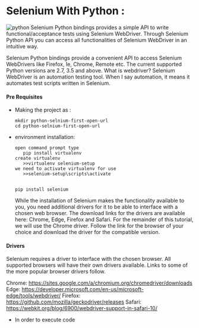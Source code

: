 # Selenium With Python :

![python](https://img.shields.io/badge/Made%20with-Python-1f425f.svg)
Selenium Python bindings provides a simple API to write functional/acceptance tests using Selenium WebDriver. Through Selenium Python API you can access all functionalities of Selenium WebDriver in an intuitive way.

Selenium Python bindings provide a convenient API to access Selenium WebDrivers like Firefox, Ie, Chrome, Remote etc. The current supported Python versions are 2.7, 3.5 and above.
What is webdriver?
Selenium WebDriver is an automation testing tool. When I say automation, it means it automates test scripts written in Selenium.

#### Pre Requisites

  - Making the project as :
    ```
    mkdir python-selnium-first-open-url
	cd python-selnium-first-open-url
    ```
  - environment installation:
     ```
     open command prompt type 
        pip install virtualenv
     create virtualenv
    	>>virtualenv selenium-setup
     we need to activate virtualenv for use
    	>>selenium-setup\scripts\activate
     
    
    pip install selenium
    ```
    While the installation of Selenium makes the functionality available to you, you need additional drivers for it to be able to interface with a chosen web browser. The download links for the drivers are available here: Chrome, Edge, Firefox and Safari. For the remainder of this tutorial, we will use the Chrome driver. Follow the link for the browser of your choice and download the driver for the compatible version.
    
#### Drivers

Selenium requires a driver to interface with the chosen browser.
All supported browsers will have their own drivers available. Links to some of the more popular browser drivers follow.    

Chrome:	https://sites.google.com/a/chromium.org/chromedriver/downloads
Edge:	https://developer.microsoft.com/en-us/microsoft-edge/tools/webdriver/
Firefox:	https://github.com/mozilla/geckodriver/releases
Safari:	https://webkit.org/blog/6900/webdriver-support-in-safari-10/

 - In order to execute code
